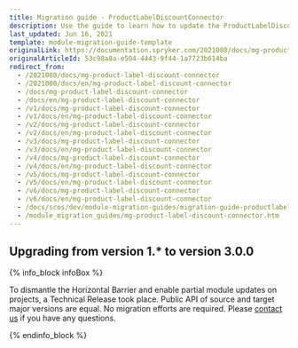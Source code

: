 ```yaml
---
title: Migration guide - ProductLabelDiscountConnector
description: Use the guide to learn how to update the ProductLabelDiscountConnector module.
last_updated: Jun 16, 2021
template: module-migration-guide-template
originalLink: https://documentation.spryker.com/2021080/docs/mg-product-label-discount-connector
originalArticleId: 53c98a8a-e504-4443-9f44-1a7723b614ba
redirect_from:
  - /2021080/docs/mg-product-label-discount-connector
  - /2021080/docs/en/mg-product-label-discount-connector
  - /docs/mg-product-label-discount-connector
  - /docs/en/mg-product-label-discount-connector
  - /v1/docs/mg-product-label-discount-connector
  - /v1/docs/en/mg-product-label-discount-connector
  - /v2/docs/mg-product-label-discount-connector
  - /v2/docs/en/mg-product-label-discount-connector
  - /v3/docs/mg-product-label-discount-connector
  - /v3/docs/en/mg-product-label-discount-connector
  - /v4/docs/mg-product-label-discount-connector
  - /v4/docs/en/mg-product-label-discount-connector
  - /v5/docs/mg-product-label-discount-connector
  - /v5/docs/en/mg-product-label-discount-connector
  - /v6/docs/mg-product-label-discount-connector
  - /v6/docs/en/mg-product-label-discount-connector
  - /docs/scos/dev/module-migration-guides/migration-guide-productlabeldiscountconnector.html
  - /module_migration_guides/mg-product-label-discount-connector.htm
---
```


## Upgrading from version 1.* to version 3.0.0

{% info_block infoBox %}

To dismantle the Horizontal Barrier and enable partial module updates on projects, a Technical Release took place. Public API of source and target major versions are equal. No migration efforts are required. Please [contact us](https://spryker.com/en/support/) if you have any questions.

{% endinfo_block %}

